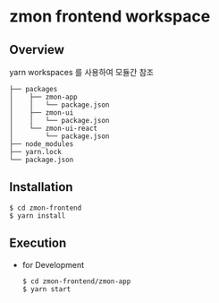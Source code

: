 # zmon frontend workspace

## Overview
yarn workspaces 를 사용하여 모듈간 참조
```
├── packages
│    ├── zmon-app
│    │   └── package.json
│    ├── zmon-ui
│    │   └── package.json
│    └── zmon-ui-react
│        └── package.json
├── node_modules
├── yarn.lock
└── package.json
```

## Installation
```
$ cd zmon-frontend
$ yarn install
```

## Execution
- for Development
    ```
    $ cd zmon-frontend/zmon-app
    $ yarn start
    ```
